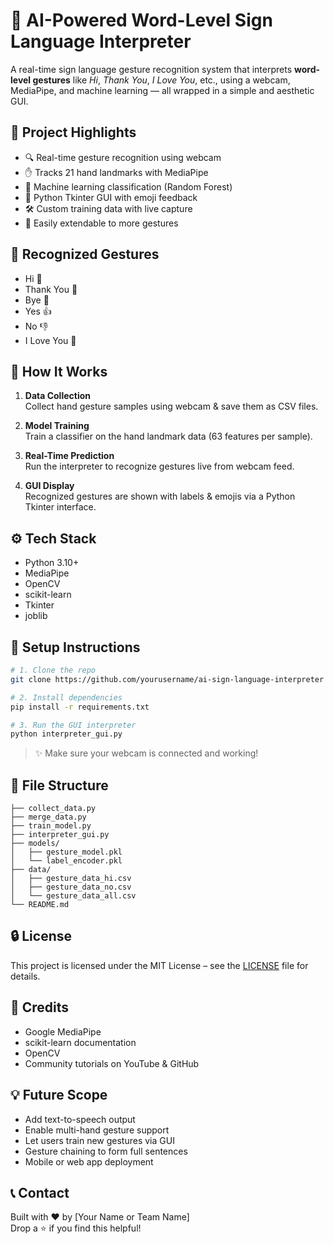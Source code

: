 # 🤟 AI-Powered Word-Level Sign Language Interpreter

A real-time sign language gesture recognition system that interprets **word-level gestures** like *Hi*, *Thank You*, *I Love You*, etc., using a webcam, MediaPipe, and machine learning — all wrapped in a simple and aesthetic GUI.

## 📌 Project Highlights
- 🔍 Real-time gesture recognition using webcam
- ✋ Tracks 21 hand landmarks with MediaPipe
- 🤖 Machine learning classification (Random Forest)
- 🎨 Python Tkinter GUI with emoji feedback
- 🛠️ Custom training data with live capture
- 🧩 Easily extendable to more gestures

## 🎯 Recognized Gestures
- Hi 👋
- Thank You 🙏
- Bye 👋
- Yes 👍
- No 👎
- I Love You 🤟

## 🧪 How It Works
1. **Data Collection**  
   Collect hand gesture samples using webcam & save them as CSV files.

2. **Model Training**  
   Train a classifier on the hand landmark data (63 features per sample).

3. **Real-Time Prediction**  
   Run the interpreter to recognize gestures live from webcam feed.

4. **GUI Display**  
   Recognized gestures are shown with labels & emojis via a Python Tkinter interface.

## ⚙️ Tech Stack
- Python 3.10+
- MediaPipe
- OpenCV
- scikit-learn
- Tkinter
- joblib

## 🚀 Setup Instructions
```bash
# 1. Clone the repo
git clone https://github.com/yourusername/ai-sign-language-interpreter

# 2. Install dependencies
pip install -r requirements.txt

# 3. Run the GUI interpreter
python interpreter_gui.py
```

> ✨ Make sure your webcam is connected and working!

## 📂 File Structure
```
├── collect_data.py
├── merge_data.py
├── train_model.py
├── interpreter_gui.py
├── models/
│   ├── gesture_model.pkl
│   └── label_encoder.pkl
├── data/
│   ├── gesture_data_hi.csv
│   ├── gesture_data_no.csv
│   └── gesture_data_all.csv
└── README.md
```

## 🔒 License
This project is licensed under the MIT License – see the [LICENSE](LICENSE) file for details.

## 🙏 Credits
- Google MediaPipe
- scikit-learn documentation
- OpenCV
- Community tutorials on YouTube & GitHub

## 💡 Future Scope
- Add text-to-speech output
- Enable multi-hand gesture support
- Let users train new gestures via GUI
- Gesture chaining to form full sentences
- Mobile or web app deployment

## 📞 Contact
Built with ❤️ by [Your Name or Team Name]  
Drop a ⭐ if you find this helpful!
